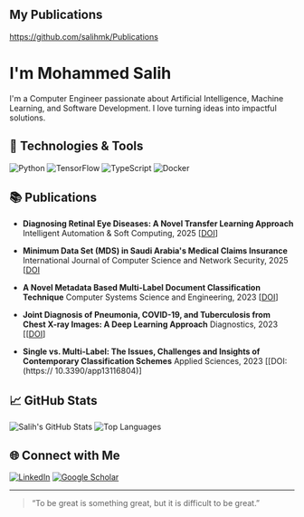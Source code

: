 ## My Publications
https://github.com/salihmk/Publications
#  I'm Mohammed Salih

I'm a Computer Engineer passionate about Artificial Intelligence, Machine Learning, and Software Development. I love turning ideas into impactful solutions.

## 🔧 Technologies & Tools

![Python](https://img.shields.io/badge/-Python-3776AB?style=flat&logo=python&logoColor=white)
![TensorFlow](https://img.shields.io/badge/-TensorFlow-FF6F00?style=flat&logo=tensorflow&logoColor=white)
![TypeScript](https://img.shields.io/badge/-TypeScript-3178C6?style=flat&logo=typescript&logoColor=white)
![Docker](https://img.shields.io/badge/-Docker-2496ED?style=flat&logo=docker&logoColor=white)

## 📚 Publications
- **Diagnosing Retinal Eye Diseases: A Novel Transfer Learning Approach**
Intelligent Automation & Soft Computing, 2025
[[DOI](https://10.32604/iasc.2025.059080)]

- **Minimum Data Set (MDS) in Saudi Arabia's Medical Claims Insurance**
International Journal of Computer Science and Network Security, 2025
[[DOI](https://10.22937/IJCSNS.2025.25.2.5])

- **A Novel Metadata Based Multi-Label Document Classification Technique**
Computer Systems Science and Engineering, 2023
[[DOI](https://10.32604/csse.2023.033844])]

- **Joint Diagnosis of Pneumonia, COVID-19, and Tuberculosis from Chest X-ray Images: A Deep Learning Approach**
Diagnostics, 2023
[[[DOI](https://10.3390/diagnostics13152562])]

- **Single vs. Multi-Label: The Issues, Challenges and Insights of Contemporary Classification Schemes**
Applied Sciences, 2023
[[DOI:(https:// 10.3390/app13116804)]

## 📈 GitHub Stats

![Salih's GitHub Stats](https://github-readme-stats.vercel.app/api?username=salihmk&show_icons=true&theme=radical)
![Top Languages](https://github-readme-stats.vercel.app/api/top-langs/?username=salihmk&layout=compact&theme=radical)

## 🌐 Connect with Me

[![LinkedIn](https://img.shields.io/badge/-LinkedIn-0077B5?style=flat&logo=linkedin&logoColor=white)](https://www.linkedin.com/in/salihmk)
[![Google Scholar](https://img.shields.io/badge/-Google%20Scholar-4285F4?style=flat&logo=google-scholar&logoColor=white)](https://scholar.google.com/citations?user=YOUR_ID)

---

> “To be great is something great, but it is difficult to be great.”  
